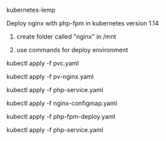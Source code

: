kubernetes-lemp


Deploy nginx with php-fpm in kubernetes version 1.14

1) create folder called "nginx" in /mnt

2) use commands for deploy environment

kubectl apply -f pvc.yaml

kubectl apply -f pv-nginx.yaml

kubectl apply -f php-service.yaml

kubectl apply -f nginx-configmap.yaml

kubectl apply -f php-fpm-deploy.yaml

kubectl apply -f php-service.yaml
